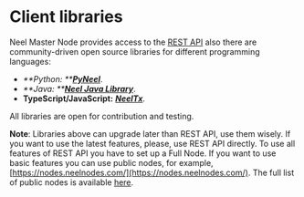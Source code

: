 # Client libraries

Neel Master Node provides access to the [REST API](/en/development-and-api/node-api-overview.md) also there are community-driven open source libraries for different programming languages:

* _**Python: **_[_**PyNeel**_](/development-and-api/client-libraries/pyNeel.md).
* _**Java: **_[_**Neel Java Library**_](/development-and-api/client-libraries/NeelJavaLibrary.md).
* **TypeScript/JavaScript:** [_**NeelTx**_](/development-and-api/client-libraries/NeelTx.md).

All libraries are open for contribution and testing.

**Note**: Libraries above can upgrade later than REST API, use them wisely. If you want to use the latest features, please, use REST API directly. To use all features of REST API you have to set up a Full Node. If you want to use basic features you can use public nodes, for example, [https://nodes.neelnodes.com/](https://nodes.neelnodes.com/). The full list of public nodes is available [here](http://dev.pyneel.org/generators/).

